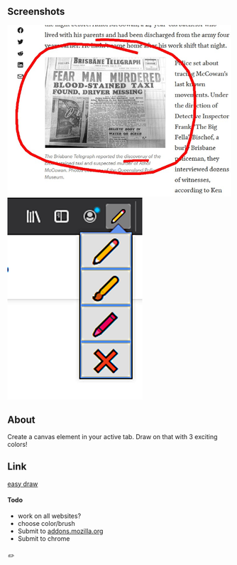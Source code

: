 ## Screenshots
![example](img/exa1.jpg)
![example2](img/exa2.png)

## About
Create a canvas element in your active tab. Draw on that with 3 exciting colors!

## Link
[easy draw](https://github.com/kosmos434/draw-extension)

#### Todo
* work on all websites?
* choose color/brush
* Submit to [addons.mozilla.org](https://addons.mozilla.org/en-US/firefox/)
* Submit to chrome


###### ✏️